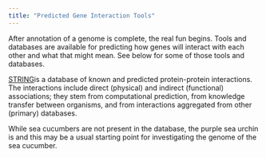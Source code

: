 ```yaml
---
title: "Predicted Gene Interaction Tools"
---
```


After annotation of a genome is complete, the real fun begins. Tools and databases are available for predicting how genes will interact with each other and what that might mean. See below for some of those tools and databases. 

[STRING](https://string-db.org/cgi/input.pl?sessionId=Llq5aXPG8nBg&input_page_show_search=off)is a database of known and predicted protein-protein interactions. The interactions include direct (physical) and indirect (functional) associations; they stem from computational prediction, from knowledge transfer between organisms, and from interactions aggregated from other (primary) databases. 

While sea cucumbers are not present in the database, the purple sea urchin is and this may be a usual starting point for investigating the genome of the sea cucumber. 
